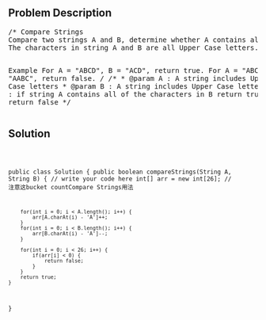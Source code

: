 <!--
<style>
  body { font-family: Arial, sans-serif; }
  .container { max-width: 100%; margin: 0 auto; padding: 10px; }
  .comment-block { background-color: #f9f9f9; padding: 10px; border-left: 5px solid #ccc; width: 200px; margin: 20px auto; overflow-wrap: break-word; white-space: pre-wrap; }
  .code-block { background-color: #f4f4f4; padding: 10px; border: 1px solid #ddd; width: 50%; margin: 20px auto; overflow-wrap: break-word; white-space: pre-wrap; }
</style>
-->

<div class='container'>
<h2>Problem Description</h2>
<div class='comment-block'>
<pre>
/* Compare Strings
Compare two strings A and B, determine whether A contains all of the characters in B.
The characters in string A and B are all Upper Case letters.

Example
For A = "ABCD", B = "ACD", return true.
For A = "ABCD", B = "AABC", return false.
*/
    /**
     * @param A : A string includes Upper Case letters
     * @param B : A string includes Upper Case letter
     * @return :  if string A contains all of the characters in B return true else return false
     */
</pre>
</div>

<h2>Solution</h2>
<div class='code-block'>
<pre><code class='language-java'>

public class Solution {
    public boolean compareStrings(String A, String B) {
        // write your code here
        int[] arr = new int[26]; // 注意这bucket countCompare Strings用法
        
        for(int i = 0; i < A.length(); i++) {
            arr[A.charAt(i) - 'A']++;
        }
        for(int i = 0; i < B.length(); i++) {
            arr[B.charAt(i) - 'A']--;
        }
        
        for(int i = 0; i < 26; i++) {
            if(arr[i] < 0) {
                return false;
            }
        }
        return true;
    }
}</code></pre>
</div>
</div>
